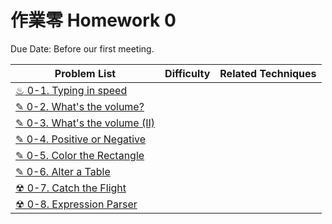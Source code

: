 # 作業零 Homework 0

Due Date: Before our first meeting.

| Problem List | Difficulty | Related Techniques |
| -- | -- | -- |
| [♨ 0-1. Typing in speed](algods/lecture0/hw0-1.md) | | |
| [✎ 0-2. What's the volume?](algods/lecture0/hw0-2.md) | | |
| [✎ 0-3. What's the volume (II)](algods/lecture0/hw0-3.md) | | |
| [✎ 0-4. Positive or Negative](algods/lecture0/hw0-4.md) | | |
| [✎ 0-5. Color the Rectangle](algods/lecture0/hw0-5.md) | | |
| [✎ 0-6. Alter a Table](algods/lecture0/hw0-6.md) | | |
| [☢ 0-7. Catch the Flight](algods/lecture0/hw0-7.md) | | |
| [☢ 0-8. Expression Parser](algods/lecture0/hw0-8.md) | | |

